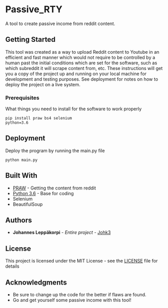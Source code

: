 # Passive_RTY

A tool to create passive income from reddit content.

## Getting Started

This tool was created as a way to upload Reddit content to Youtube in an efficient and fast manner which would not require to be controlled by a human past the initial conditions which are set for the software, such as which subreddit it will scrape content from, etc. These instructions will get you a copy of the project up and running on your local machine for development and testing purposes. See deployment for notes on how to deploy the project on a live system.

### Prerequisites

What things you need to install for the software to work properly

```
pip install praw bs4 selenium
python=3.6
```

## Deployment

Deploy the program by running the main.py file
```
python main.py
```

## Built With

* [PRAW](https://praw.readthedocs.io/en/latest/getting_started/quick_start.html) - Getting the content from reddit
* [Python 3.6](https://www.python.org/downloads/release/python-360/) - Base for coding
* Selenium
* BeautifulSoup


## Authors

* **Johannes Leppäkorpi** - *Entire project* - [Johk3](https://github.com/Johk3)

## License

This project is licensed under the MIT License - see the [LICENSE](LICENSE) file for details

## Acknowledgments

* Be sure to change up the code for the better if flaws are found.
* Go and get yourself some passive income with this tool!

